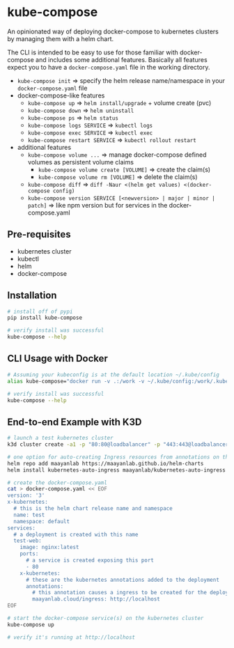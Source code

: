 # kube-compose

An opinionated way of deploying docker-compose to kubernetes clusters by managing them with a helm chart.

The CLI is intended to be easy to use for those familiar with docker-compose and includes some additional features. Basically all features expect you to have a `docker-compose.yaml` file in the working directory.

- `kube-compose init` => specify the helm release name/namespace in your `docker-compose.yaml` file
- docker-compose-like features
  - `kube-compose up` => `helm install/upgrade` + volume create (pvc)
  - `kube-compose down` => `helm uninstall`
  - `kube-compose ps` => `helm status`
  - `kube-compose logs SERVICE` => `kubectl logs`
  - `kube-compose exec SERVICE` => `kubectl exec`
  - `kube-compose restart SERVICE` => `kubectl rollout restart`
- additional features
  - `kube-compose volume ...` => manage docker-compose defined volumes as persistent volume claims
    - `kube-compose volume create [VOLUME]` => create the claim(s)
    - `kube-compose volume rm [VOLUME]` => delete the claim(s)
  - `kube-compose diff` => `diff -Naur <(helm get values) <(docker-compose config)`
  - `kube-compose version SERVICE [<newversion> | major | minor | patch]` => like npm version but for services in the docker-compose.yaml

## Pre-requisites
- kubernetes cluster
- kubectl
- helm
- docker-compose

## Installation
```bash
# install off of pypi
pip install kube-compose

# verify install was successful
kube-compose --help
```

## CLI Usage with Docker
```bash
# Assuming your kubeconfig is at the default location ~/.kube/config
alias kube-compose="docker run -v .:/work -v ~/.kube/config:/work/.kube/config -it u8sand/kube-compose"

# verify install was successful
kube-compose --help
```


## End-to-end Example with K3D
```bash
# launch a test kubernetes cluster
k3d cluster create -a1 -p "80:80@loadbalancer" -p "443:443@loadbalancer"

# one option for auto-creating Ingress resources from annotations on the deployment
helm repo add maayanlab https://maayanlab.github.io/helm-charts
helm install kubernetes-auto-ingress maayanlab/kubernetes-auto-ingress --set ingressClassName=traefik

# create the docker-compose.yaml
cat > docker-compose.yaml << EOF
version: '3'
x-kubernetes:
  # this is the helm chart release name and namespace
  name: test
  namespace: default
services:
  # a deployment is created with this name
  test-web:
    image: nginx:latest
    ports:
      # a service is created exposing this port
      - 80
    x-kubernetes:
      # these are the kubernetes annotations added to the deployment
      annotations:
        # this annotation causes a ingress to be created for the deployment
        maayanlab.cloud/ingress: http://localhost
EOF

# start the docker-compose service(s) on the kubernetes cluster
kube-compose up

# verify it's running at http://localhost
```
